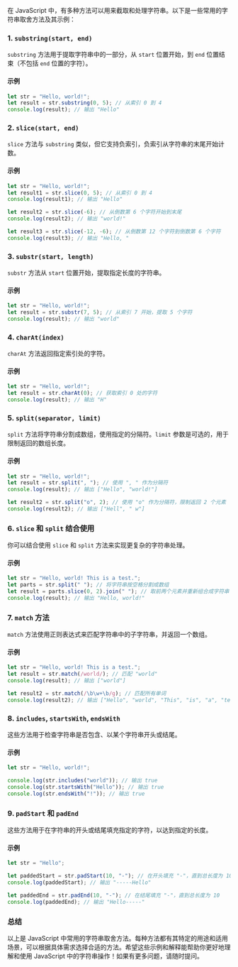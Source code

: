在 JavaScript 中，有多种方法可以用来截取和处理字符串。以下是一些常用的字符串取舍方法及其示例：

### 1. `substring(start, end)`

`substring` 方法用于提取字符串中的一部分，从 `start` 位置开始，到 `end` 位置结束（不包括 `end` 位置的字符）。

#### 示例

```javascript
let str = "Hello, world!";
let result = str.substring(0, 5); // 从索引 0 到 4
console.log(result); // 输出 "Hello"
```

### 2. `slice(start, end)`

`slice` 方法与 `substring` 类似，但它支持负索引，负索引从字符串的末尾开始计数。

#### 示例

```javascript
let str = "Hello, world!";
let result1 = str.slice(0, 5); // 从索引 0 到 4
console.log(result1); // 输出 "Hello"

let result2 = str.slice(-6); // 从倒数第 6 个字符开始到末尾
console.log(result2); // 输出 "world!"

let result3 = str.slice(-12, -6); // 从倒数第 12 个字符到倒数第 6 个字符
console.log(result3); // 输出 "Hello, "
```

### 3. `substr(start, length)`

`substr` 方法从 `start` 位置开始，提取指定长度的字符串。

#### 示例

```javascript
let str = "Hello, world!";
let result = str.substr(7, 5); // 从索引 7 开始，提取 5 个字符
console.log(result); // 输出 "world"
```

### 4. `charAt(index)`

`charAt` 方法返回指定索引处的字符。

#### 示例

```javascript
let str = "Hello, world!";
let result = str.charAt(0); // 获取索引 0 处的字符
console.log(result); // 输出 "H"
```

### 5. `split(separator, limit)`

`split` 方法将字符串分割成数组，使用指定的分隔符。`limit` 参数是可选的，用于限制返回的数组长度。

#### 示例

```javascript
let str = "Hello, world!";
let result = str.split(", "); // 使用 ", " 作为分隔符
console.log(result); // 输出 ["Hello", "world!"]

let result2 = str.split("o", 2); // 使用 "o" 作为分隔符，限制返回 2 个元素
console.log(result2); // 输出 ["Hell", " w"]
```

### 6. `slice` 和 `split` 结合使用

你可以结合使用 `slice` 和 `split` 方法来实现更复杂的字符串处理。

#### 示例

```javascript
let str = "Hello, world! This is a test.";
let parts = str.split(" "); // 将字符串按空格分割成数组
let result = parts.slice(0, 2).join(" "); // 取前两个元素并重新组合成字符串
console.log(result); // 输出 "Hello, world!"
```

### 7. `match` 方法

`match` 方法使用正则表达式来匹配字符串中的子字符串，并返回一个数组。

#### 示例

```javascript
let str = "Hello, world! This is a test.";
let result = str.match(/world/); // 匹配 "world"
console.log(result); // 输出 ["world"]

let result2 = str.match(/\b\w+\b/g); // 匹配所有单词
console.log(result2); // 输出 ["Hello", "world", "This", "is", "a", "test"]
```

### 8. `includes`, `startsWith`, `endsWith`

这些方法用于检查字符串是否包含、以某个字符串开头或结尾。

#### 示例

```javascript
let str = "Hello, world!";

console.log(str.includes("world")); // 输出 true
console.log(str.startsWith("Hello")); // 输出 true
console.log(str.endsWith("!")); // 输出 true
```

### 9. `padStart` 和 `padEnd`

这些方法用于在字符串的开头或结尾填充指定的字符，以达到指定的长度。

#### 示例

```javascript
let str = "Hello";

let paddedStart = str.padStart(10, "-"); // 在开头填充 "-"，直到总长度为 10
console.log(paddedStart); // 输出 "-----Hello"

let paddedEnd = str.padEnd(10, "-"); // 在结尾填充 "-"，直到总长度为 10
console.log(paddedEnd); // 输出 "Hello-----"
```

### 总结

以上是 JavaScript 中常用的字符串取舍方法。每种方法都有其特定的用途和适用场景，可以根据具体需求选择合适的方法。希望这些示例和解释能帮助你更好地理解和使用 JavaScript 中的字符串操作！如果有更多问题，请随时提问。